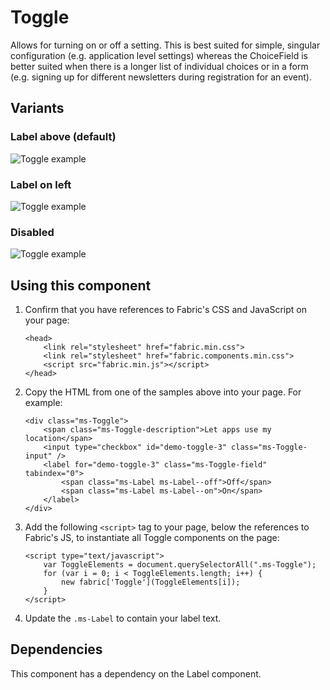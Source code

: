 # Toggle
Allows for turning on or off a setting. This is best suited for simple, singular configuration (e.g. application level settings) whereas the ChoiceField is better suited when there is a longer list of individual choices or in a form (e.g. signing up for different newsletters during registration for an event).

## Variants

### Label above (default)


![Toggle example](https://raw.githubusercontent.com/OfficeDev/office-ui-fabric-js/master/ghdocs/component_images/Toggle-default.png)


### Label on left


![Toggle example](https://raw.githubusercontent.com/OfficeDev/office-ui-fabric-js/master/ghdocs/component_images/Toggle-left.png)


### Disabled


![Toggle example](https://raw.githubusercontent.com/OfficeDev/office-ui-fabric-js/master/ghdocs/component_images/Toggle-disabled.png)


## Using this component
1. Confirm that you have references to Fabric's CSS and JavaScript on your page:

    ```
    <head>
        <link rel="stylesheet" href="fabric.min.css">
        <link rel="stylesheet" href="fabric.components.min.css">
        <script src="fabric.min.js"></script>
    </head>
    ```

2. Copy the HTML from one of the samples above into your page. For example:

	```
    <div class="ms-Toggle">
        <span class="ms-Toggle-description">Let apps use my location</span>
        <input type="checkbox" id="demo-toggle-3" class="ms-Toggle-input" />
        <label for="demo-toggle-3" class="ms-Toggle-field" tabindex="0">
            <span class="ms-Label ms-Label--off">Off</span>
            <span class="ms-Label ms-Label--on">On</span>
        </label>
    </div>
	```

3. Add the following `<script>` tag to your page, below the references to Fabric's JS, to instantiate all Toggle components on the page:

	```
    <script type="text/javascript">
        var ToggleElements = document.querySelectorAll(".ms-Toggle");
        for (var i = 0; i < ToggleElements.length; i++) {
            new fabric['Toggle'](ToggleElements[i]);
        }
    </script>
	```

4. Update the `.ms-Label` to contain your label text.

## Dependencies
This component has a dependency on the Label component.
